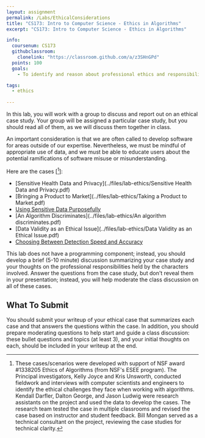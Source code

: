 ```yaml
---
layout: assignment
permalink: /Labs/EthicalConsiderations
title: "CS173: Intro to Computer Science - Ethics in Algorithms"
excerpt: "CS173: Intro to Computer Science - Ethics in Algorithms"

info:
  coursenum: CS173
  githubclassroom:
    clonelink: "https://classroom.github.com/a/z3SHnGPd"
  points: 100
  goals:
    - To identify and reason about professional ethics and responsibilities in software and computing

tags:
  - ethics
 
---
```


In this lab, you will work with a group to discuss and report out on an ethical case study.  Your group will be assigned a particular case study, but you should read all of them, as we will discuss them together in class.

An important consideration is that we are often called to develop software for areas outside of our expertise.  Nevertheless, we must be mindful of appropriate use of data, and we must be able to educate users about the potential ramifications of software misuse or misunderstanding.

Here are the cases \[[^1]\]:

* [Sensitive Health Data and Privacy](../files/lab-ethics/Sensitive Health Data and Privacy.pdf)
* [Bringing a Product to Market](../files/lab-ethics/Taking a Product to Market.pdf)
* [Using Sensitive Data Purposefully](../files/lab-ethics/UsingSensitiveDataPurposefully.pdf)
* [An Algorithm Discriminates](../files/lab-ethics/An algorithm discriminates.pdf)
* [Data Validity as an Ethical Issue](../files/lab-ethics/Data Validity as an Ethical Issue.pdf)
* [Choosing Between Detection Speed and Accuracy](../files/lab-ethics/ChoosingBetweenDetectionSpeedandAccuracy.pdf)

This lab does not have a programming component; instead, you should develop a brief (5-10 minute) discussion summarizing your case study and your thoughts on the professional responsibilities held by the characters involved.  Answer the questions from the case study, but don't reveal them in your presentation; instead, you will help moderate the class discussion on all of these cases.

## What To Submit
You should submit your writeup of your ethical case that summarizes each case and that answers the questions within the case.  In addition, you should prepare moderating questions to help start and guide a class discussion: these bullet questions and topics (at least 3), and your initial thoughts on each, should be included in your writeup at the end.

[^1]: These cases/scenarios were developed with support of NSF award #1338205 Ethics of Algorithms (from NSF's ESEE program). The Principal investigators, Kelly Joyce and Kris Unsworth, conducted fieldwork and interviews with computer scientists and engineers to identify the ethical challenges they face when working with algorithms. Kendall Darfler, Dalton George, and Jason Ludwig were research assistants on the project and used the data to develop the cases. The research team tested the case in multiple classrooms and revised the case based on instructor and student feedback.  Bill Mongan served as a technical consultant on the project, reviewing the case studies for technical clarity.